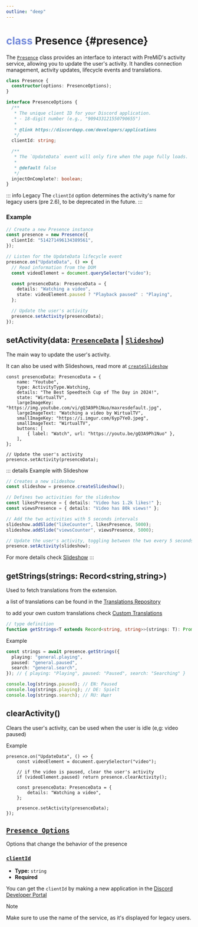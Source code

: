 ```yaml
---
outline: "deep"
---
```


# <div style="color:#7289da; display:inline;">class</div> Presence {#presence}

The [`Presence`](#presence) class provides an interface to interact with PreMiD's activity service, allowing you to update the user's activity. It handles connection management, activity updates, lifecycle events and translations.

```ts
class Presence {
  constructor(options: PresenceOptions);
}
```

```ts
interface PresenceOptions {
  /**
   * The unique client ID for your Discord application.
   * - 18-digit number (e.g., "909433121550790655")
   *
   * @link https://discordapp.com/developers/applications
   */
  clientId: string;

  /**
   * The `UpdateData` event will only fire when the page fully loads.
   *
   * @default false
   */
  injectOnComplete?: boolean;
}
```

::: info Legacy
The `clientId` option determines the activity's name for legacy users (pre 2.6), to be deprecated in the future.
:::

### Example

```ts
// Create a new Presence instance
const presence = new Presence({
  clientId: "514271496134389561",
});

// Listen for the UpdateData lifecycle event
presence.on("UpdateData", () => {
  // Read information from the DOM
  const videoElement = document.querySelector("video");

  const presenceData: PresenceData = {
    details: "Watching a video",
    state: videoElement.paused ? "Playback paused" : "Playing",
  };

  // Update the user's activity
  presence.setActivity(presenceData);
});
```

## setActivity(data: [`PresenceData`](#presence-data) | [`Slideshow`](#slideshow))

The main way to update the user's activity.

It can also be used with Slideshows, read more at [`createSlideshow`](#createSlideshow)

```ts{16}
const presenceData: PresenceData = {
	name: "Youtube",
	type: ActivityType.Watching,
	details: "The Best Speedtech Cup of The Day in 2024!",
	state: "WirtualTV",
	largeImageKey: "https://img.youtube.com/vi/gQ3A9Ph1Nuo/maxresdefault.jpg",
	largeImageText: "Watching a video by WirtualTV",
	smallImageKey: "https://i.imgur.com/6yp7YeO.jpeg",
	smallImageText: "WirtualTV",
	buttons: [
		{ label: "Watch", url: "https://youtu.be/gQ3A9Ph1Nuo" },
	],
};

// Update the user's activity
presence.setActivity(presenceData);
```

::: details Example with Slideshow

```ts
// Creates a new slideshow
const slideshow = presence.createSlideshow();

// Defines two activities for the slideshow
const likesPresence = { details: "Video has 1.2k likes!" };
const viewsPresence = { details: "Video has 80k views!" };

// Add the two activities with 5 seconds intervals
slideshow.addSlide("likeCounter", likesPresence, 5000);
slideshow.addSlide("viewsCounter", viewsPresence, 5000);

// Update the user's activity, toggling between the two every 5 seconds
presence.setActivity(slideshow);
```

For more details check [Slideshow](#TODO)
:::

## getStrings(strings: Record\<string,string\>)

Used to fetch translations from the extension.

a list of translations can be found in the [Translations Repository](#TODO)

to add your own custom translations check [Custom Translations](#TODO)

```ts
// type definition
function getStrings<T extends Record<string, string>>(strings: T): Promise<T>;
```

Example

```ts {7-9}
const strings = await presence.getStrings({
  playing: "general.playing",
  paused: "general.paused",
  search: "general.search",
}); // { playing: "Playing", paused: "Paused", search: "Searching" }

console.log(strings.paused); // EN: Paused
console.log(strings.playing); // DE: Spielt
console.log(strings.search); // RU: Ищет
```

## clearActivity()

Clears the user's activity, can be used when the user is idle (e,g: video paused)

Example

```ts{4-5}
presence.on("UpdateData", () => {
    const videoElement = document.querySelector("video");

	// if the video is paused, clear the user's activity
	if (videoElement.paused) return presence.clearActivity();

    const presenceData: PresenceData = {
        details: "Watching a video",
    };

    presence.setActivity(presenceData);
});

```

## [`Presence Options`](#presence-options)

Options that change the behavior of the presence

### [`clientId`](#clientId)

- **Type:** `string`
- **Required**

You can get the `clientId` by making a new application in the [Discord Developer Portal](https://discordapp.com/developers/applications)

> [!NOTE]
> Make sure to use the name of the service, as it's displayed for legacy users.
